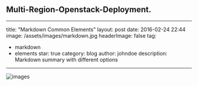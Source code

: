 ## Multi-Region-Openstack-Deployment.

---
title: "Markdown Common Elements"
layout: post
date: 2016-02-24 22:44
image: /assets/images/markdown.jpg
headerImage: false
tag:
- markdown
- elements
star: true
category: blog
author: johndoe
description: Markdown summary with different options
---



![images](https://github.com/NileshChandekar/nileshchandekar.github.io/blob/main/images/multi-region-osa-deploy.gif)



